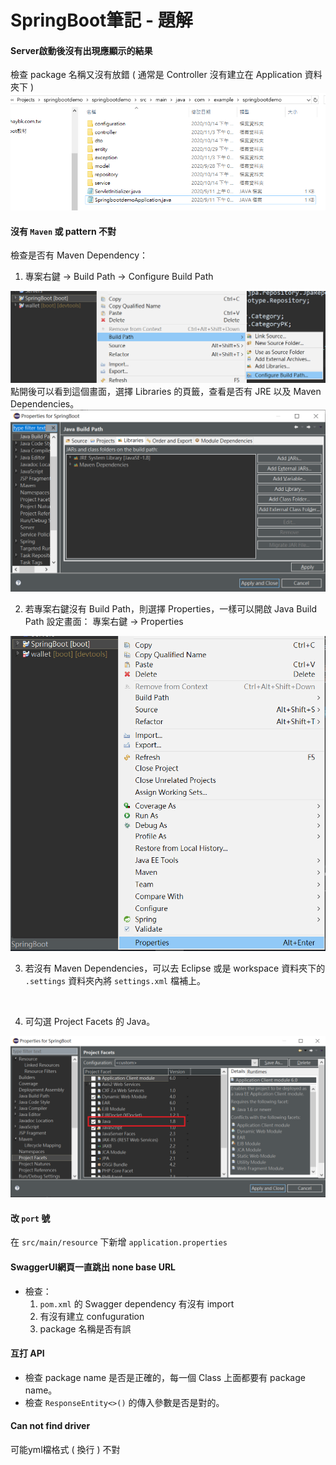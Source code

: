 # SpringBoot筆記 - 題解
#### Server啟動後沒有出現應顯示的結果
檢查 package 名稱又沒有放錯 ( 通常是 Controller 沒有建立在 Application 資料夾下 )
<img src="/images/spring_structure.png" />
<br/>

#### 沒有 `Maven` 或 pattern 不對
檢查是否有 Maven Dependency：

1. 專案右鍵 &rarr; Build Path &rarr; Configure Build Path
<img src="/images/build_path.png">
點開後可以看到這個畫面，選擇 Libraries 的頁籤，查看是否有 JRE 以及 Maven Dependencies。
<img src="/images/build_path_library.png">
<br/>

2. 若專案右鍵沒有 Build Path，則選擇 Properties，一樣可以開啟 Java Build Path 設定畫面：
專案右鍵 &rarr; Properties
<img src="/images/properties.png">
<br/>

3. 若沒有 Maven Dependencies，可以去 Eclipse 或是 workspace 資料夾下的 `.settings` 資料夾內將 `settings.xml` 檔補上。
<br/>

4. 可勾選 Project Facets 的 Java。
<img src="/images/build_path_project_facets.png">
<br/>

#### 改 `port` 號
在 `src/main/resource` 下新增 `application.properties`
<br/>

#### SwaggerUI網頁一直跳出 none base URL
* 檢查：
   1. `pom.xml` 的 Swagger dependency 有沒有 import
   2. 有沒有建立 confuguration
   3. package 名稱是否有誤 

#### 互打 API
* 檢查 package name 是否是正確的，每一個 Class 上面都要有 package name。
* 檢查 `ResponseEntity<>()` 的傳入參數是否是對的。 


#### Can not find driver
可能yml檔格式 ( 換行 ) 不對



